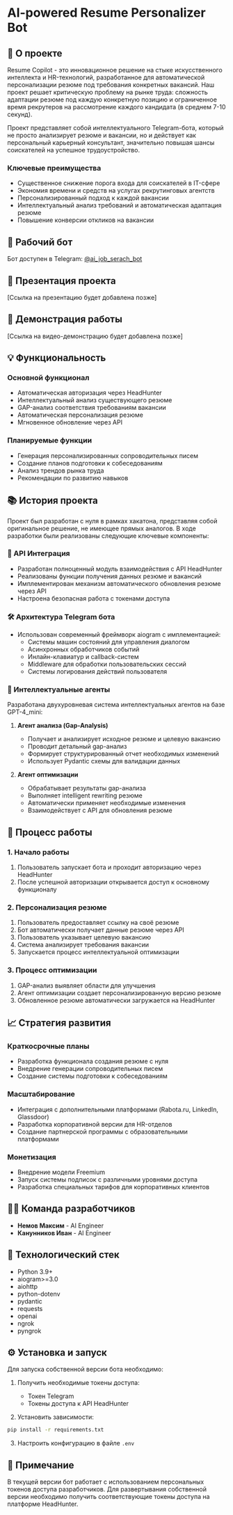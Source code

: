 # AI-powered Resume Personalizer Bot

## 🎯 О проекте

Resume Copilot - это инновационное решение на стыке искусственного интеллекта и HR-технологий, разработанное для автоматической персонализации резюме под требования конкретных вакансий. Наш проект решает критическую проблему на рынке труда: сложность адаптации резюме под каждую конкретную позицию и ограниченное время рекрутеров на рассмотрение каждого кандидата (в среднем 7-10 секунд).

Проект представляет собой интеллектуального Telegram-бота, который не просто анализирует резюме и вакансии, но и действует как персональный карьерный консультант, значительно повышая шансы соискателей на успешное трудоустройство.

### Ключевые преимущества
- Существенное снижение порога входа для соискателей в IT-сфере
- Экономия времени и средств на услугах рекрутинговых агентств
- Персонализированный подход к каждой вакансии
- Интеллектуальный анализ требований и автоматическая адаптация резюме
- Повышение конверсии откликов на вакансии

## 🤖 Рабочий бот

Бот доступен в Telegram: [@ai_job_serach_bot](https://t.me/ai_job_serach_bot)

## 📑 Презентация проекта

[Ссылка на презентацию будет добавлена позже]

## 🎥 Демонстрация работы

[Ссылка на видео-демонстрацию будет добавлена позже]

## 💡 Функциональность

### Основной функционал
- Автоматическая авторизация через HeadHunter
- Интеллектуальный анализ существующего резюме
- GAP-анализ соответствия требованиям вакансии
- Автоматическая персонализация резюме
- Мгновенное обновление через API

### Планируемые функции
- Генерация персонализированных сопроводительных писем
- Создание планов подготовки к собеседованиям
- Анализ трендов рынка труда
- Рекомендации по развитию навыков

## 📚 История проекта

Проект был разработан с нуля в рамках хакатона, представляя собой оригинальное решение, не имеющее прямых аналогов. В ходе разработки были реализованы следующие ключевые компоненты:

### 🔄 API Интеграция
- Разработан полноценный модуль взаимодействия с API HeadHunter
- Реализованы функции получения данных резюме и вакансий
- Имплементирован механизм автоматического обновления резюме через API
- Настроена безопасная работа с токенами доступа

### 🛠 Архитектура Telegram бота
- Использован современный фреймворк aiogram с имплементацией:
  - Системы машин состояний для управления диалогом
  - Асинхронных обработчиков событий
  - Инлайн-клавиатур и callback-систем
  - Middleware для обработки пользовательских сессий
  - Системы логирования действий пользователя

### 🧠 Интеллектуальные агенты
Разработана двухуровневая система интеллектуальных агентов на базе GPT-4_mini:

1. **Агент анализа (Gap-Analysis)**
   - Получает и анализирует исходное резюме и целевую вакансию
   - Проводит детальный gap-анализ
   - Формирует структурированный отчет необходимых изменений
   - Использует Pydantic схемы для валидации данных

2. **Агент оптимизации**
   - Обрабатывает результаты gap-анализа
   - Выполняет intelligent rewriting резюме
   - Автоматически применяет необходимые изменения
   - Взаимодействует с API для обновления резюме

## 🔄 Процесс работы

### 1. Начало работы
1. Пользователь запускает бота и проходит авторизацию через HeadHunter
2. После успешной авторизации открывается доступ к основному функционалу

### 2. Персонализация резюме
1. Пользователь предоставляет ссылку на своё резюме
2. Бот автоматически получает данные резюме через API
3. Пользователь указывает целевую вакансию
4. Система анализирует требования вакансии
5. Запускается процесс интеллектуальной оптимизации

### 3. Процесс оптимизации
1. GAP-анализ выявляет области для улучшения
2. Агент оптимизации создает персонализированную версию резюме
3. Обновленное резюме автоматически загружается на HeadHunter

## 📈 Стратегия развития

### Краткосрочные планы
- Разработка функционала создания резюме с нуля
- Внедрение генерации сопроводительных писем
- Создание системы подготовки к собеседованиям

### Масштабирование
- Интеграция с дополнительными платформами (Rabota.ru, LinkedIn, Glassdoor)
- Разработка корпоративной версии для HR-отделов
- Создание партнерской программы с образовательными платформами

### Монетизация
- Внедрение модели Freemium
- Запуск системы подписок с различными уровнями доступа
- Разработка специальных тарифов для корпоративных клиентов

## 👨‍💻 Команда разработчиков

- **Немов Максим** - AI Engineer
- **Канунников Иван** - AI Engineer

## 🚀 Технологический стек

- Python 3.9+
- aiogram>=3.0
- aiohttp
- python-dotenv
- pydantic
- requests
- openai
- ngrok
- pyngrok

## ⚙️ Установка и запуск

Для запуска собственной версии бота необходимо:

1. Получить необходимые токены доступа:
   - Токен Telegram
   - Токены доступа к API HeadHunter

2. Установить зависимости:
```bash
pip install -r requirements.txt
```

3. Настроить конфигурацию в файле `.env`

## 📝 Примечание

В текущей версии бот работает с использованием персональных токенов доступа разработчиков. Для развертывания собственной версии необходимо получить соответствующие токены доступа на платформе HeadHunter.